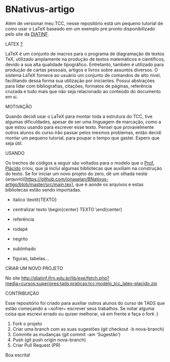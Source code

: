 # BNativus-artigo

Além de versionar meu TCC, nesse repositório está um pequeno tutorial de como usar o LaTeX baseado em um exemplo pre pronto disponibilizado pelo site da [DIATINF](http://diatinf.ifrn.edu.br/doku.php).

LATEX [?](https://pt.wikipedia.org/wiki/LaTeX)

LaTeX é um conjunto de macros para o programa de diagramação de textos TeX, utilizado amplamente na produção de textos matemáticos e científicos, devido a sua alta qualidade tipográfico. Entretanto, também é utilizado para produção de cartas pessoais, artigos e livros sobre assuntos diversos. O sistema LaTeX fornece ao usuário um conjunto de comandos de alto nível, facilitando dessa forma sua utilização por iniciantes. Possui abstrações para lidar com bibliografias, citações, formatos de páginas, referência cruzada e tudo mais que não seja relacionado ao conteúdo do documento em si.

MOTIVAÇÃO

Quando decidi usar o LaTeX para montar toda a estrutura do TCC, tive algumas dificuldades, apesar de ser uma línguagem de marcação, como a que estou usando para escrever esse texto. Pensei que provavelmente outros alunos do curso irão passar pelos mesmos problemas, então decidi montar um pequeno tutorial, para poupar o tempo que gastei. Espero que seja útil.

USANDO

Os trechos de códigos a seguir são voltados para o modelo que o [Prof. Plácido](https://github.com/placidoneto) criou, que já inclui algumas bibliotecas que auxiliam na construção do texto. Se for iniciar um novo projeto do zero, dê um olhada neste (arquvio)[https://github.com/jonaselan/BNativus-artigo/blob/master/src/main.tex], que é aonde os arquivos e estas bibliotecas estão sendo importadas.

- italico
\textit{TEXTO}

- centralizar texto
\begin{center}
TEXTO
\end{center}

- referência
- rodapé
- negrito
- sublinhado

- figuras, tabelas...


CRIAR UM NOVO PROJETO

No site http://diatinf.ifrn.edu.br/lib/exe/fetch.php?media=cursos:superiores:tads:praticas:tcc:modelo_tcc_latex-placido.zip

CONTRIBUIÇÃO

Esse repositório foi criado para auxiliar outros alunos do curso de TADS que estão começando a ~sofrer~ escrever seus trabalhos. Se notar alguma coisa que escrevi errado ou quiser melhorar, vá em frente e faça o fork :)

1. Fork o projeto
2. Criar uma branch com as suas sugestões (git checkout -b nova-branch)
3. Commite as mudanças (git commit -am 'Sugestão')
4. Push (git push origin nova-branch)
5. Criar Pull Request (PR)

Boa escrita!
